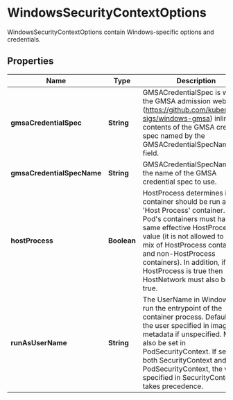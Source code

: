 

# WindowsSecurityContextOptions

WindowsSecurityContextOptions contain Windows-specific options and credentials.

## Properties

Name | Type | Description | Notes
------------ | ------------- | ------------- | -------------
**gmsaCredentialSpec** | **String** | GMSACredentialSpec is where the GMSA admission webhook (https://github.com/kubernetes-sigs/windows-gmsa) inlines the contents of the GMSA credential spec named by the GMSACredentialSpecName field. |  [optional]
**gmsaCredentialSpecName** | **String** | GMSACredentialSpecName is the name of the GMSA credential spec to use. |  [optional]
**hostProcess** | **Boolean** | HostProcess determines if a container should be run as a &#39;Host Process&#39; container. All of a Pod&#39;s containers must have the same effective HostProcess value (it is not allowed to have a mix of HostProcess containers and non-HostProcess containers). In addition, if HostProcess is true then HostNetwork must also be set to true. |  [optional]
**runAsUserName** | **String** | The UserName in Windows to run the entrypoint of the container process. Defaults to the user specified in image metadata if unspecified. May also be set in PodSecurityContext. If set in both SecurityContext and PodSecurityContext, the value specified in SecurityContext takes precedence. |  [optional]



